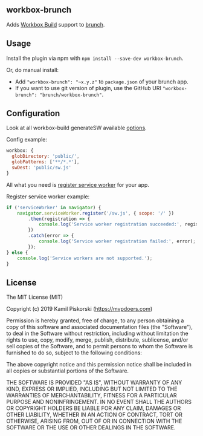## workbox-brunch
Adds [Workbox Build](https://developers.google.com/web/tools/workbox/) support to [brunch](http://brunch.io).

## Usage
Install the plugin via npm with `npm install --save-dev workbox-brunch`.

Or, do manual install:

* Add `"workbox-brunch": "~x.y.z"` to `package.json` of your brunch app.
* If you want to use git version of plugin, use the GitHub URI
`"workbox-brunch": "brunch/workbox-brunch"`.

## Configuration
Look at all workbox-build generateSW available [options](https://developers.google.com/web/tools/workbox/modules/workbox-build#full_generatesw_config).

Config example: 

```js
workbox: {
  globDirectory: 'public/',
  globPatterns: ['**/*.*'],
  swDest: 'public/sw.js'
}
```

All what you need is [register service worker](https://developer.mozilla.org/en-US/docs/Web/API/ServiceWorkerRegistration) for your app.

Register service worker example:

```js
if ('serviceWorker' in navigator) {
    navigator.serviceWorker.register('/sw.js', { scope: '/' })
        .then(registration => {
            console.log('Service worker registration succeeded:', registration);
        })
        .catch(error => {
            console.log('Service worker registration failed:', error);
        });
} else {
    console.log('Service workers are not supported.');
}
```

## License

The MIT License (MIT)

Copyright (c) 2019 Kamil Piskorski (https://mvpdoers.com)

Permission is hereby granted, free of charge, to any person obtaining a copy
of this software and associated documentation files (the "Software"), to deal
in the Software without restriction, including without limitation the rights
to use, copy, modify, merge, publish, distribute, sublicense, and/or sell
copies of the Software, and to permit persons to whom the Software is
furnished to do so, subject to the following conditions:

The above copyright notice and this permission notice shall be included in
all copies or substantial portions of the Software.

THE SOFTWARE IS PROVIDED "AS IS", WITHOUT WARRANTY OF ANY KIND, EXPRESS OR
IMPLIED, INCLUDING BUT NOT LIMITED TO THE WARRANTIES OF MERCHANTABILITY,
FITNESS FOR A PARTICULAR PURPOSE AND NONINFRINGEMENT. IN NO EVENT SHALL THE
AUTHORS OR COPYRIGHT HOLDERS BE LIABLE FOR ANY CLAIM, DAMAGES OR OTHER
LIABILITY, WHETHER IN AN ACTION OF CONTRACT, TORT OR OTHERWISE, ARISING FROM,
OUT OF OR IN CONNECTION WITH THE SOFTWARE OR THE USE OR OTHER DEALINGS IN
THE SOFTWARE.
